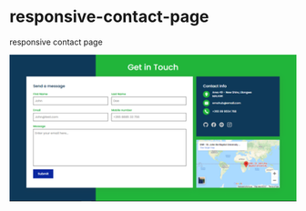 # responsive-contact-page
responsive contact page

![alt text](https://github.com/Collin0012/responsive-contact-page/blob/master/demo.png?raw=true)
